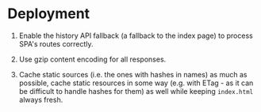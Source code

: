 # Deployment

1. Enable the history API fallback (a fallback to the index page) to process SPA's routes correctly.

2. Use gzip content encoding for all responses.

3. Cache static sources (i.e. the ones with hashes in names) as much as possible,
cache static resources in some way (e.g. with ETag - as it can be difficult to handle hashes for them) as well
while keeping `index.html` always fresh.
